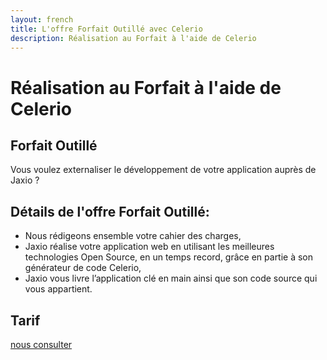 ```yaml
---
layout: french
title: L'offre Forfait Outillé avec Celerio
description: Réalisation au Forfait à l'aide de Celerio 
---
```


# Réalisation au Forfait à l'aide de Celerio
## <a name="realiser-un-projet">Forfait Outillé</a>

Vous voulez externaliser le développement de votre application auprès de Jaxio ?

## Détails de l'offre Forfait Outillé:

* Nous rédigeons ensemble votre cahier des charges,
* Jaxio réalise votre application web en utilisant les meilleures technologies Open Source, en un temps record, grâce en partie à son générateur de code Celerio,
* Jaxio vous livre l’application clé en main ainsi que son code source qui vous appartient.

## Tarif

<a href="nous-contacter.html">nous consulter</a>
